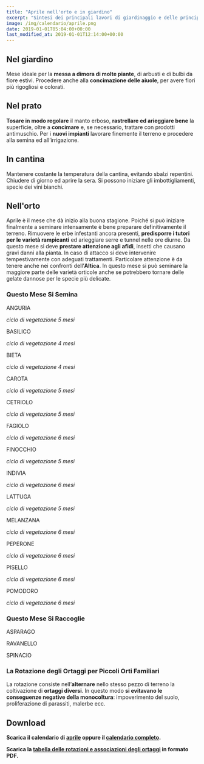 ```yaml
---
title: "Aprile nell'orto e in giardino"
excerpt: "Sintesi dei principali lavori di giardinaggio e delle principali incombenze da compiere per ottenere ottimi risultati in giardino in aprile."
image: /img/calendario/aprile.png
date: 2019-01-01T05:04:00+00:00
last_modified_at: 2019-01-01T12:14:00+00:00
---
```

## Nel giardino
Mese ideale per la **messa a dimora di molte piante**,
di arbusti e di bulbi da fiore estivi.
Procedere anche alla **concimazione delle aiuole**, per avere fiori più rigogliosi
e colorati.

## Nel prato
**Tosare in modo regolare** il manto erboso,
**rastrellare ed arieggiare bene** la superficie, oltre a **concimare** e,
se necessario, trattare con prodotti antimuschio. Per i **nuovi impianti**
lavorare finemente il terreno e procedere alla semina ed all’irrigazione.

## In cantina
Mantenere costante la temperatura della cantina, evitando sbalzi repentini.
Chiudere di giorno ed aprire la sera.
Si possono iniziare gli imbottigliamenti, specie dei vini bianchi.

## Nell'orto
Aprile è il mese che
dà inizio alla buona stagione.
Poiché si può iniziare finalmente
a seminare intensamente è bene
preparare definitivamente il terreno.
Rimuovere le erbe infestanti ancora
presenti, **predisporre i tutori per le
varietà rampicanti** ed arieggiare serre
e tunnel nelle ore diurne. Da questo
mese si deve **prestare attenzione
agli afidi**, insetti che causano gravi
danni alla pianta. In caso di attacco
si deve intervenire tempestivamente
con adeguati trattamenti. Particolare
attenzione è da tenere anche nei
confronti dell’**Altica**. In questo mese si
può seminare la maggiore parte delle
varietà orticole anche se potrebbero
tornare delle gelate dannose per le
specie più delicate.

### Questo Mese Si Semina
ANGURIA

*ciclo di vegetazione 5 mesi*

BASILICO

*ciclo di vegetazione 4 mesi*

BIETA

*ciclo di vegetazione 4 mesi*

CAROTA

*ciclo di vegetazione 5 mesi*

CETRIOLO

*ciclo di vegetazione 5 mesi*

FAGIOLO

*ciclo di vegetazione 6 mesi*

FINOCCHIO

*ciclo di vegetazione 5 mesi*

INDIVIA

*ciclo di vegetazione 6 mesi*

LATTUGA

*ciclo di vegetazione 5 mesi*

MELANZANA

*ciclo di vegetazione 6 mesi*

PEPERONE

*ciclo di vegetazione 6 mesi*

PISELLO

*ciclo di vegetazione 6 mesi*

POMODORO

*ciclo di vegetazione 6 mesi*

### Questo Mese Si Raccoglie
ASPARAGO

RAVANELLO

SPINACIO

### La Rotazione degli Ortaggi per Piccoli Orti Familiari
La rotazione consiste nell’**alternare** nello stesso pezzo di terreno la coltivazione di **ortaggi diversi**. In questo modo **si evitavano le conseguenze negative della monocoltura**: impoverimento del suolo, proliferazione di parassiti, malerbe ecc.

## Download
<p>
  <strong>
    Scarica il calendario di <a href="/download/calendari/2019/pg_0004.pdf" download="aprile2019.pdf" title="Scarica in formato PDF il calendario di aprile 2019">
    aprile</a> oppure il <a href="/calendario-di-giardinaggio/" title="calendario di giardinaggio 2019">calendario completo</a>.
  </strong>
</p>

<p><strong>Scarica la <a href="/download/la-rotazione-degli-ortaggi-per-piccoli-orti-familiari.pdf" download="rotazioneOrtaggi.pdf" title="La Rotazione degli Ortaggi per Piccoli Orti Familiari">tabella delle rotazioni e associazioni degli ortaggi</a> in formato PDF.</strong></p>
